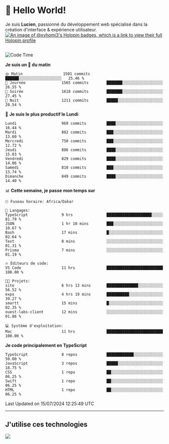 # 👋 Hello World!

Je suis **Lucien**, passionné du développement web spécialisé dans la création d'interface & expérience utilisateur.
[![An image of @xyhomi3's Holopin badges, which is a link to view their full Holopin profile](https://holopin.me/xyhomi3)](https://holopin.io/@xyhomi3)

##

<!--START_SECTION:waka-->
![Code Time](http://img.shields.io/badge/Code%20Time-1%2C515%20hrs%2016%20mins-blue)

**Je suis un 🐤 du matin** 

```text
🌞 Matin                  1501 commits        ██████░░░░░░░░░░░░░░░░░░░   25.46 % 
🌆 Journée                1565 commits        ███████░░░░░░░░░░░░░░░░░░   26.55 % 
🌃 Soirée                 1618 commits        ███████░░░░░░░░░░░░░░░░░░   27.45 % 
🌙 Nuit                   1211 commits        █████░░░░░░░░░░░░░░░░░░░░   20.54 % 
```
📅 **Je suis le plus productif le Lundi** 

```text
Lundi                    969 commits         ████░░░░░░░░░░░░░░░░░░░░░   16.44 % 
Mardi                    802 commits         ███░░░░░░░░░░░░░░░░░░░░░░   13.60 % 
Mercredi                 750 commits         ███░░░░░░░░░░░░░░░░░░░░░░   12.72 % 
Jeudi                    886 commits         ████░░░░░░░░░░░░░░░░░░░░░   15.03 % 
Vendredi                 829 commits         ████░░░░░░░░░░░░░░░░░░░░░   14.06 % 
Samedi                   810 commits         ███░░░░░░░░░░░░░░░░░░░░░░   13.74 % 
Dimanche                 849 commits         ████░░░░░░░░░░░░░░░░░░░░░   14.40 % 
```


📊 **Cette semaine, je passe mon temps sur** 

```text
🕑︎ Fuseau horaire: Africa/Dakar

💬 Langages: 
TypeScript               9 hrs               ████████████████████░░░░░   81.79 % 
JSON                     1 hr 10 mins        ███░░░░░░░░░░░░░░░░░░░░░░   10.67 % 
Bash                     17 mins             █░░░░░░░░░░░░░░░░░░░░░░░░   02.64 % 
Text                     8 mins              ░░░░░░░░░░░░░░░░░░░░░░░░░   01.31 % 
Prisma                   7 mins              ░░░░░░░░░░░░░░░░░░░░░░░░░   01.19 % 

🔥 Éditeurs de code: 
VS Code                  11 hrs              █████████████████████████   100.00 % 

🐱‍💻 Projets: 
site                     6 hrs 13 mins       ██████████████░░░░░░░░░░░   56.52 % 
expo                     4 hrs 19 mins       ██████████░░░░░░░░░░░░░░░   39.27 % 
smartt                   15 mins             █░░░░░░░░░░░░░░░░░░░░░░░░   02.35 % 
ouest-labs-client        12 mins             ░░░░░░░░░░░░░░░░░░░░░░░░░   01.86 % 

💻 Système d'exploitation: 
Mac                      11 hrs              █████████████████████████   100.00 % 
```

**Je code principalement en TypeScript** 

```text
TypeScript               8 repos             ████████████░░░░░░░░░░░░░   50.00 % 
JavaScript               3 repos             █████░░░░░░░░░░░░░░░░░░░░   18.75 % 
CSS                      1 repo              ██░░░░░░░░░░░░░░░░░░░░░░░   06.25 % 
Swift                    1 repo              ██░░░░░░░░░░░░░░░░░░░░░░░   06.25 % 
HTML                     1 repo              ██░░░░░░░░░░░░░░░░░░░░░░░   06.25 % 
```




 Last Updated on 15/07/2024 12:25:49 UTC
<!--END_SECTION:waka-->
---

## J'utilise ces technologies

<p align="left">
  <a href="https://skillicons.dev">
    <img src="https://skillicons.dev/icons?i=ts,js,md,scss,tailwind,react,docker,express,astro,vite,nextjs,vercel,figma,ableton" />
  </a>
</p>


